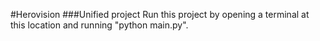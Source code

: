 #Herovision
###Unified project
Run this project by opening a terminal at this location and running "python main.py".
